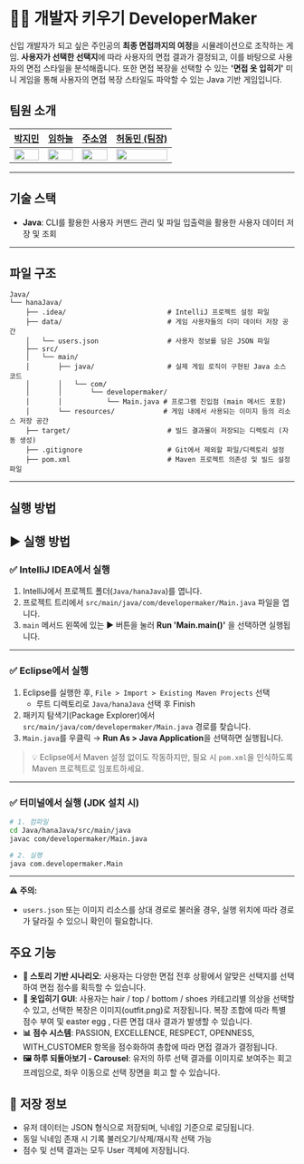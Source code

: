 # 👨‍💻 개발자 키우기 DeveloperMaker

신입 개발자가 되고 싶은 주인공의 **최종 면접까지의 여정**을 시뮬레이션으로 조작하는 게임. **사용자가 선택한 선택지**에 따라 사용자의 면접 결과가 결정되고, 이를 바탕으로 사용자의 면접 스타일을 분석해줍니다. 또한 면접 복장을 선택할 수 있는 **'면접 옷 입히기'** 미니 게임을 통해 사용자의 면접 복장 스타일도 파악할 수 있는 Java 기반 게임입니다.

## 팀원 소개

|            <a href="https://github.com/jimin0304">박지민</a>            |            <a href="https://github.com/twogarlic">임하늘</a>            |            <a href="https://github.com/address0">주소영</a>            |        <a href="https://github.com/hurdong">허동민 (팀장)</a>         |
| :---------------------------------------------------------------------: | :---------------------------------------------------------------------: | :--------------------------------------------------------------------: | :-------------------------------------------------------------------: |
| <img src="https://github.com/jimin0304.png" width="100%" height="100%"> | <img src="https://github.com/twogarlic.png" width="100%" height="100%"> | <img src="https://github.com/address0.png" width="100%" height="100%"> | <img src="https://github.com/hurdong.png" width="100%" height="100%"> |

---

## 기술 스택

- **Java**: CLI를 활용한 사용자 커맨드 관리 및 파일 입출력을 활용한 사용자 데이터 저장 및 조회

---

## 파일 구조

```
Java/
└── hanaJava/
    ├── .idea/                         # IntelliJ 프로젝트 설정 파일
    ├── data/                          # 게임 사용자들의 더미 데이터 저장 공간
    │   └── users.json                 # 사용자 정보를 담은 JSON 파일
    ├── src/
    │   └── main/
    │       ├── java/                  # 실제 게임 로직이 구현된 Java 소스 코드
    │       │   └── com/
    │       │       └── developermaker/
    │       │           └── Main.java # 프로그램 진입점 (main 메서드 포함)
    │       └── resources/            # 게임 내에서 사용되는 이미지 등의 리소스 저장 공간
    ├── target/                        # 빌드 결과물이 저장되는 디렉토리 (자동 생성)
    ├── .gitignore                     # Git에서 제외할 파일/디렉토리 설정
    ├── pom.xml                        # Maven 프로젝트 의존성 및 빌드 설정 파일
```

---

## 실행 방법

## ▶️ 실행 방법

### ✅ IntelliJ IDEA에서 실행

1. IntelliJ에서 프로젝트 폴더(`Java/hanaJava`)를 엽니다.
2. 프로젝트 트리에서 `src/main/java/com/developermaker/Main.java` 파일을 엽니다.
3. `main` 메서드 왼쪽에 있는 ▶️ 버튼을 눌러 **Run 'Main.main()'** 을 선택하면 실행됩니다.

---

### ✅ Eclipse에서 실행

1. Eclipse를 실행한 후, `File > Import > Existing Maven Projects` 선택
   - 루트 디렉토리로 `Java/hanaJava` 선택 후 Finish
2. 패키지 탐색기(Package Explorer)에서 `src/main/java/com/developermaker/Main.java` 경로를 찾습니다.
3. `Main.java`를 우클릭 → **Run As > Java Application**을 선택하면 실행됩니다.

> 💡 Eclipse에서 Maven 설정 없이도 작동하지만, 필요 시 `pom.xml`을 인식하도록 Maven 프로젝트로 임포트하세요.

---

### ✅ 터미널에서 실행 (JDK 설치 시)

```bash
# 1. 컴파일
cd Java/hanaJava/src/main/java
javac com/developermaker/Main.java

# 2. 실행
java com.developermaker.Main
```

---

⚠️ **주의:**

- `users.json` 또는 이미지 리소스를 상대 경로로 불러올 경우, 실행 위치에 따라 경로가 달라질 수 있으니 확인이 필요합니다.

## 주요 기능

- **📖 스토리 기반 시나리오**: 사용자는 다양한 면접 전후 상황에서 알맞은 선택지를 선택하여 면접 점수를 획득할 수 있습니다.
- **🎨 옷입히기 GUI**: 사용자는 hair / top / bottom / shoes 카테고리별 의상을 선택할 수 있고, 선택한 복장은 이미지(outfit.png)로 저장됩니다. 복장 조합에 따라 특별 점수 부여 및 easter egg , 다른 면접 대사 결과가 발생할 수 있습니다.
- **📊 점수 시스템**: PASSION, EXCELLENCE, RESPECT, OPENNESS, WITH_CUSTOMER 항목을 점수화하여 총합에 따라 면접 결과가 결정됩니다.
- **🖼 하루 되돌아보기 - Carousel**: 유저의 하루 선택 결과를 이미지로 보여주는 회고 프레임으로, 좌우 이동으로 선택 장면을 회고 할 수 있습니다.

## 💾 저장 정보
- 유저 데이터는 JSON 형식으로 저장되며, 닉네임 기준으로 로딩됩니다.
- 동일 닉네임 존재 시 기록 불러오기/삭제/재시작 선택 가능
- 점수 및 선택 결과는 모두 User 객체에 저장됩니다.
